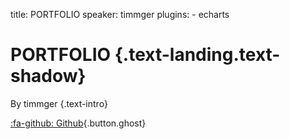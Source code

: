 title: PORTFOLIO
speaker: timmger
plugins:
    - echarts

<slide class="bg-black-blue aligncenter" image="https://source.unsplash.com/C1HhAQrbykQ/ .dark">

# PORTFOLIO {.text-landing.text-shadow}

By timmger {.text-intro}

[:fa-github: Github](https://github.com/Timmger){.button.ghost}